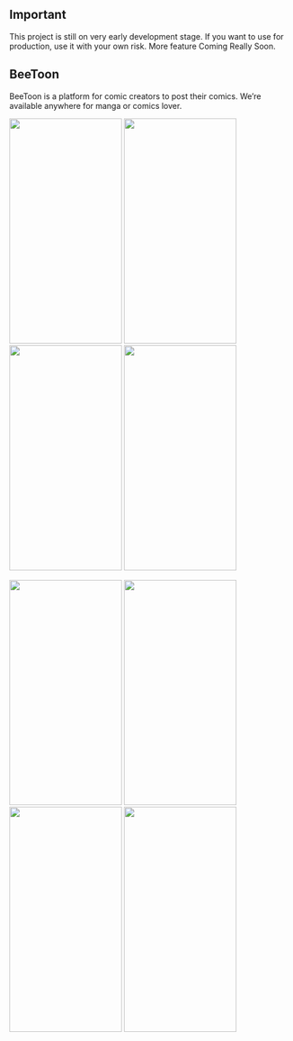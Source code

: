 ## Important
This project is still on very early development stage. If you want to use for production, use it with your own risk.
More feature Coming Really Soon.

## BeeToon
BeeToon is a platform for comic creators to post their comics. We’re available anywhere for manga or comics lover.

<p float="left">
  <Image src="https://user-images.githubusercontent.com/45902568/69320634-1d90f400-0c74-11ea-9a21-3d33913985bf.png" height="400"          width="200">
 <Image src="https://user-images.githubusercontent.com/45902568/69320635-1d90f400-0c74-11ea-84bc-69baabe98539.png" height="400"          width="200">
 <Image src="https://user-images.githubusercontent.com/45902568/69320636-1d90f400-0c74-11ea-80f4-2848283f7e7d.png" height="400"          width="200">
 <Image src="https://user-images.githubusercontent.com/45902568/69320638-1e298a80-0c74-11ea-9b1e-4cb6cde43969.png" height="400"          width="200">
 </p>
 <p float="left">
  <Image src="https://user-images.githubusercontent.com/45902568/69320639-1e298a80-0c74-11ea-9e9a-07ab5a03db8c.png" height="400"          width="200">
 <Image src="https://user-images.githubusercontent.com/45902568/69320640-1ec22100-0c74-11ea-9bba-e2ef5378c862.png" height="400"          width="200">
 <Image src="https://user-images.githubusercontent.com/45902568/69320641-1ec22100-0c74-11ea-8381-711ec8ccfe5f.png" height="400"          width="200">
 <Image src="https://user-images.githubusercontent.com/45902568/69320642-1ec22100-0c74-11ea-8e29-45eae2620cd8.png" height="400"          width="200">
 </p>
